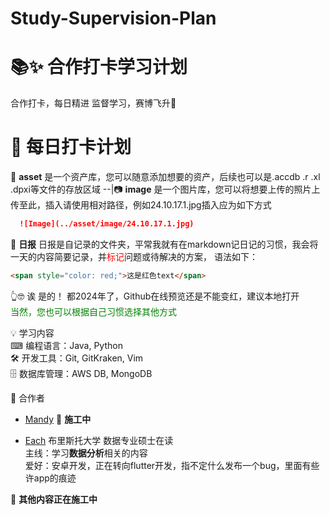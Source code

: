 # Study-Supervision-Plan
# 📚✨ 合作打卡学习计划

合作打卡，每日精进 监督学习，赛博飞升🙏

# 📅 每日打卡计划
📒 **asset**  是一个资产库，您可以随意添加想要的资产，后续也可以是.accdb .r .xl .dpxi等文件的存放区域
--|📷 **image** 是一个图片库，您可以将想要上传的照片上传至此，插入请使用相对路径，例如24.10.17.1.jpg插入应为如下方式
  ```markdown
    ![Image](../asset/image/24.10.17.1.jpg)
  ```
📝 **日报** 日报是自记录的文件夹，平常我就有在markdown记日记的习惯，我会将一天的内容简要记录，并<span style="color: red;">标记</span>问题或待解决的方案，
语法如下：
```markdown
<span style="color: red;">这是红色text</span>
```
👆🤓 诶 是的！ 都2024年了，Github在线预览还是不能变红，建议本地打开  
<span style="color: green;">当然，您也可以根据自己习惯选择其他方式</span>

💡 学习内容  
⌨ 编程语言：Java, Python  
🛠️ 开发工具：Git, GitKraken, Vim  
🗄️ 数据库管理：AWS DB, MongoDB  

🙌 合作者 
- [Mandy](https://github.com/Mandy-MM)
🚧 **施工中** 
 
- [Each](https://github.com/Each9084) 
布里斯托大学 数据专业硕士在读  
主线：学习**数据分析**相关的内容  
爱好：安卓开发，正在转向flutter开发，指不定什么发布一个bug，里面有些许app的痕迹  

🚧 **其他内容正在施工中** 

